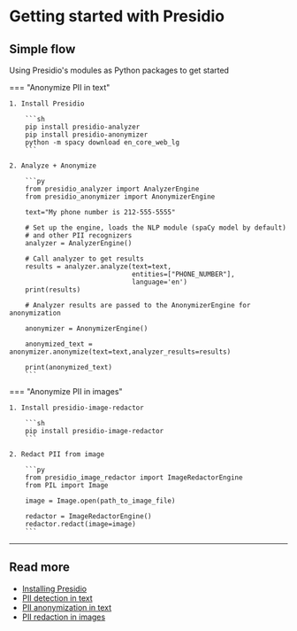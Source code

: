 # Getting started with Presidio

## Simple flow 
Using Presidio's modules as Python packages to get started

=== "Anonymize PII in text"

    1. Install Presidio
        
        ```sh
        pip install presidio-analyzer
        pip install presidio-anonymizer
        python -m spacy download en_core_web_lg
        ```
    
    2. Analyze + Anonymize
    
        ```py
        from presidio_analyzer import AnalyzerEngine
        from presidio_anonymizer import AnonymizerEngine
        
        text="My phone number is 212-555-5555"
        
        # Set up the engine, loads the NLP module (spaCy model by default) 
        # and other PII recognizers
        analyzer = AnalyzerEngine()
        
        # Call analyzer to get results
        results = analyzer.analyze(text=text,
                                   entities=["PHONE_NUMBER"],
                                   language='en')
        print(results)
        
        # Analyzer results are passed to the AnonymizerEngine for anonymization
        
        anonymizer = AnonymizerEngine()
        
        anonymized_text = anonymizer.anonymize(text=text,analyzer_results=results)
        
        print(anonymized_text)
        ```

=== "Anonymize PII in images"

    1. Install presidio-image-redactor
    
        ```sh
        pip install presidio-image-redactor
        ```
       
    2. Redact PII from image
    
        ```py
        from presidio_image_redactor import ImageRedactorEngine
        from PIL import Image
        
        image = Image.open(path_to_image_file)
        
        redactor = ImageRedactorEngine()
        redactor.redact(image=image)
        ```
---

## Read more
- [Installing Presidio](installation.md)
- [PII detection in text](analyzer/index.md)
- [PII anonymization in text](anonymizer/index.md)
- [PII redaction in images](image-redactor/index.md)